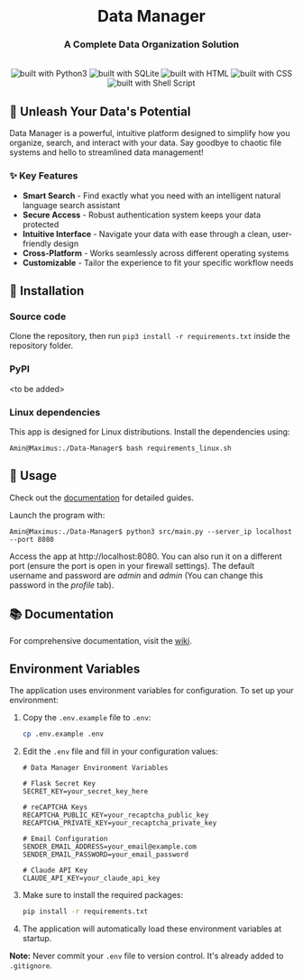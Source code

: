 <div align="center">
<br/>
<h1>Data Manager</h1>
<h3>A Complete Data Organization Solution</h3>
<br/>
<img src="https://img.shields.io/badge/Python-14354C?style=for-the-badge&logo=python&logoColor=white" alt="built with Python3" />
<img src="https://img.shields.io/badge/sqlite-%2307405e.svg?style=for-the-badge&logo=sqlite&logoColor=white" alt="built with SQLite" />
<img src="https://img.shields.io/badge/html5-%23E34F26.svg?style=for-the-badge&logo=html5&logoColor=white" alt="built with HTML" />
<img src="https://img.shields.io/badge/css3-%231572B6.svg?style=for-the-badge&logo=css3&logoColor=white" alt="built with CSS" />
<img src="https://img.shields.io/badge/shell_script-%23121011.svg?style=for-the-badge&logo=gnu-bash&logoColor=white" alt="built with Shell Script" />

</div>

## 🚀 Unleash Your Data's Potential

Data Manager is a powerful, intuitive platform designed to simplify how you organize, search, and interact with your data. Say goodbye to chaotic file systems and hello to streamlined data management!

### ✨ Key Features

- **Smart Search** - Find exactly what you need with an intelligent natural language search assistant
- **Secure Access** - Robust authentication system keeps your data protected
- **Intuitive Interface** - Navigate your data with ease through a clean, user-friendly design
- **Cross-Platform** - Works seamlessly across different operating systems
- **Customizable** - Tailor the experience to fit your specific workflow needs

## 🔧 Installation

### Source code
Clone the repository, then run `pip3 install -r requirements.txt` inside the repository folder.

### PyPI
\<to be added\>

### Linux dependencies
This app is designed for Linux distributions. Install the dependencies using:
```console
Amin@Maximus:./Data-Manager$ bash requirements_linux.sh
```

## 🚀 Usage
Check out the [documentation](https://github.com/AminAlam/Data-Manager/wiki) for detailed guides.

Launch the program with:
```console
Amin@Maximus:./Data-Manager$ python3 src/main.py --server_ip localhost --port 8080
```
Access the app at http://localhost:8080. You can also run it on a different port (ensure the port is open in your firewall settings).
The default username and password are *admin* and *admin* (You can change this password in the <em>profile</em> tab).

## 📚 Documentation

For comprehensive documentation, visit the [wiki](https://github.com/AminAlam/Data-Manager/wiki).

## Environment Variables

The application uses environment variables for configuration. To set up your environment:

1. Copy the `.env.example` file to `.env`:
   ```bash
   cp .env.example .env
   ```

2. Edit the `.env` file and fill in your configuration values:
   ```
   # Data Manager Environment Variables
   
   # Flask Secret Key
   SECRET_KEY=your_secret_key_here
   
   # reCAPTCHA Keys
   RECAPTCHA_PUBLIC_KEY=your_recaptcha_public_key
   RECAPTCHA_PRIVATE_KEY=your_recaptcha_private_key
   
   # Email Configuration
   SENDER_EMAIL_ADDRESS=your_email@example.com
   SENDER_EMAIL_PASSWORD=your_email_password
   
   # Claude API Key
   CLAUDE_API_KEY=your_claude_api_key
   ```

3. Make sure to install the required packages:
   ```bash
   pip install -r requirements.txt
   ```

4. The application will automatically load these environment variables at startup.

**Note:** Never commit your `.env` file to version control. It's already added to `.gitignore`.
